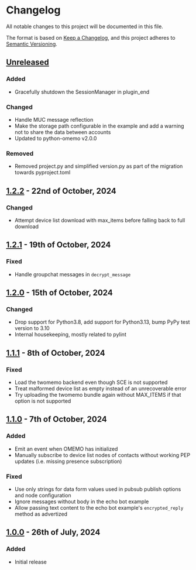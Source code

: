 # Changelog

All notable changes to this project will be documented in this file.

The format is based on [Keep a Changelog](https://keepachangelog.com/en/1.0.0/), and this project adheres to [Semantic Versioning](https://semver.org/spec/v2.0.0.html).

## [Unreleased]

### Added
- Gracefully shutdown the SessionManager in plugin_end

### Changed
- Handle MUC message reflection
- Make the storage path configurable in the example and add a warning not to share the data between accounts
- Updated to python-omemo v2.0.0

### Removed
- Removed project.py and simplified version.py as part of the migration towards pyproject.toml

## [1.2.2] - 22nd of October, 2024

### Changed
- Attempt device list download with max_items before falling back to full download

## [1.2.1] - 19th of October, 2024

### Fixed
- Handle groupchat messages in `decrypt_message`

## [1.2.0] - 15th of October, 2024

### Changed
- Drop support for Python3.8, add support for Python3.13, bump PyPy test version to 3.10
- Internal housekeeping, mostly related to pylint

## [1.1.1] - 8th of October, 2024

### Fixed
- Load the twomemo backend even though SCE is not supported
- Treat malformed device list as empty instead of an unrecoverable error
- Try uploading the twomemo bundle again without MAX_ITEMS if that option is not supported

## [1.1.0] - 7th of October, 2024

### Added
- Emit an event when OMEMO has initialized
- Manually subscribe to device list nodes of contacts without working PEP updates (i.e. missing presence subscription)

### Fixed
- Use only strings for data form values used in pubsub publish options and node configuration
- Ignore messages without body in the echo bot example
- Allow passing text content to the echo bot example's `encrypted_reply` method as advertized

## [1.0.0] - 26th of July, 2024

### Added
- Initial release

[Unreleased]: https://github.com/Syndace/slixmpp-omemo/compare/v1.2.2...HEAD
[1.2.2]: https://github.com/Syndace/slixmpp-omemo/compare/v1.2.1...v1.2.2
[1.2.1]: https://github.com/Syndace/slixmpp-omemo/compare/v1.2.0...v1.2.1
[1.2.0]: https://github.com/Syndace/slixmpp-omemo/compare/v1.1.1...v1.2.0
[1.1.1]: https://github.com/Syndace/slixmpp-omemo/compare/v1.1.0...v1.1.1
[1.1.0]: https://github.com/Syndace/slixmpp-omemo/compare/v1.0.0...v1.1.0
[1.0.0]: https://github.com/Syndace/slixmpp-omemo/releases/tag/v1.0.0
